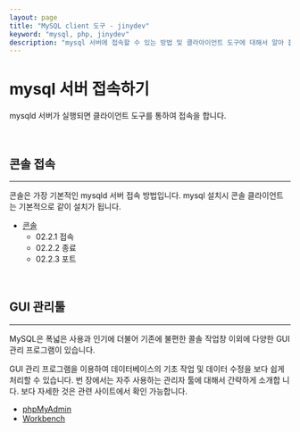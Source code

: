 ```yaml
---
layout: page
title: "MySQL client 도구 - jinydev"
keyword: "mysql, php, jinydev"
description: "mysql 서버에 접속할 수 있는 방법 및 클라아이언트 도구에 대해서 알아 봅니다."
--- 
```


# mysql 서버 접속하기
mysqld 서버가 실행되면 클라이언트 도구를 통하여 접속을 합니다.

<br>

## 콘솔 접속
---
콘솔은 가장 기본적인 mysqld 서버 접속 방법입니다. mysql 설치시 콘솔 클라이언트는 기본적으로 같이 설치가 됩니다.

+ [콘솔](console)
    * 02.2.1 접속
    * 02.2.2 종료
    * 02.2.3 포트 

<BR>

## GUI 관리툴
---
MySQL은 폭넓은 사용과 인기에 더불어 기존에 불편한 콜솔 작업창 이외에 다양한 GUI 관리 프로그램이 있습니다.  

GUI 관리 프로그램을 이용하여 데이터베이스의 기초 작업 및 데이터 수정을 보다 쉽게 처리할 수 있습니다. 
번 장에서는 자주 사용하는 관리자 툴에 대해서 간략하게 소개합 니다. 보다 자세한 것은 관련 사이트에서 확인 가능합니다.  

* [phpMyAdmin](phpmyadmin) 
* [Workbench](workbench)

<br><br>